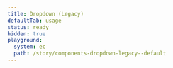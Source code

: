 ```yaml
---
title: Dropdown (Legacy)
defaultTab: usage
status: ready
hidden: true
playground:
  system: ec
  path: /story/components-dropdown-legacy--default
---
```

